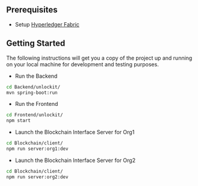 ## Prerequisites

- Setup [Hyperledger Fabric](https://github.com/AndreProenza/Blockchain-Based-Residential-Smart-Rent/blob/main/Project-Tech/README-HLF.md)

## Getting Started

The following instructions will get you a copy of the project up and running on your local machine for development and testing purposes.

- Run the Backend
```bash
cd Backend/unlockit/
mvn spring-boot:run
```

- Run the Frontend
```bash
cd Frontend/unlockit/
npm start
```

- Launch the Blockchain Interface Server for Org1
```bash
cd Blockchain/client/
npm run server:org1:dev
```

- Launch the Blockchain Interface Server for Org2
```bash
cd Blockchain/client/
npm run server:org2:dev
```
